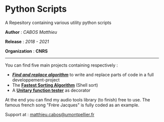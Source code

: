 # Python Scripts

A Repesitory containing various utility python scripts

 **Author**  : *CABOS Matthieu*
 
 **Release** : *2018 - 2021*
 
 **Organization** : **CNRS**
 
 _______________________________________________________________________________________

You can find five main projects containing respectively :
  * **[*Find and replace algorithm*](https://github.com/matthieucabos/Python-Scripts/tree/master/Find%20and%20replace)** to write and replace parts of code in a full developpement-project 
  * The [**Fastest Sorting Algorithm**](https://github.com/matthieucabos/Python-Scripts/blob/master/ShellSort.py) (Shell sort)
  * A [**Unitary function tester**](https://github.com/matthieucabos/Python-Scripts/blob/master/Decorator_test.py) as decorator
    
At the end you can find my audio tools library (to finish) free to use. The famous french song "Frère Jacques" is fully coded as an example.

Support at : matthieu.cabos@umontpellier.fr

